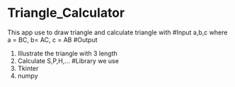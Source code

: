 # Triangle_Calculator
This app use to draw triangle and calculate triangle with 
#Input a,b,c where a = BC, b= AC, c = AB
#Output 
1. Illustrate the triangle with 3 length
2. Calculate S,P,H,...
#Library we use
1. Tkinter
2. numpy
